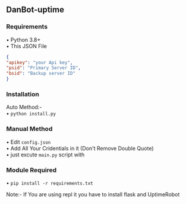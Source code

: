 ## DanBot-uptime

### Requirements
• Python 3.8+</br>
• This JSON File
```json
{
"apikey": "your Api key",
"psid": "Primary Server ID",
"bsid": "Backup server ID"
}
 ```
 
 ### Installation
 Auto Method:- </br>
 • ```python install.py```
 
 ### Manual Method
 • Edit ```config.json```</br>
 • Add All Your Cridentials in it (Don't Remove Double Quote)</br>
 • just excute ```main.py``` script with </br>
 
 ### Module Required
 • ```pip install -r requirements.txt```
 
Note:- If You are using repl it you have to install flask and UptimeRobot 



